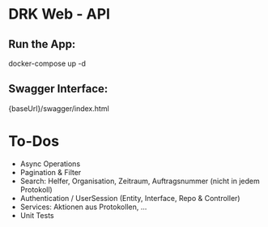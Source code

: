 # DRK Web - API

## Run the App:

docker-compose up -d


## Swagger Interface:

{baseUrl}/swagger/index.html


# To-Dos

- Async Operations
- Pagination & Filter
- Search: Helfer, Organisation, Zeitraum, Auftragsnummer (nicht in jedem Protokoll)
- Authentication / UserSession (Entity, Interface, Repo & Controller)
- Services: Aktionen aus Protokollen, ...
- Unit Tests